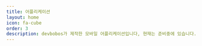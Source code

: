 ```yaml
---
title: 어플리케이션
layout: home
icon: fa-cube
order: 3
description: devbobos가 제작한 모바일 어플리케이션입니다, 현재는 준비중에 있습니다.
---
```

